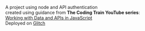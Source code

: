 A project using node and API authentication  
created using guidance from **The Coding Train YouTube series**:  
[Working with Data and APIs in JavaScript](https://www.youtube.com/playlist?list=PLRqwX-V7Uu6YxDKpFzf_2D84p0cyk4T7X)  
Deployed on [Glitch](https://lululand-selfie-app.glitch.me/)
